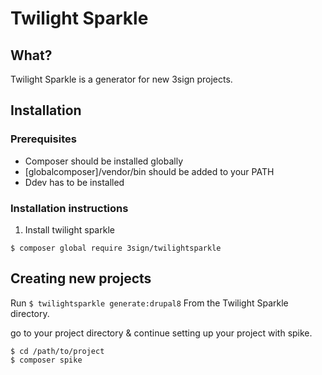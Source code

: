 # Twilight Sparkle

## What?

Twilight Sparkle is a generator for new 3sign projects.

## Installation

### Prerequisites

- Composer should be installed globally
- [globalcomposer]/vendor/bin should be added to your PATH
- Ddev has to be installed

### Installation instructions

1. Install twilight sparkle 

```$ composer global require 3sign/twilightsparkle```


## Creating new projects

Run ```$ twilightsparkle generate:drupal8``` From the Twilight Sparkle directory.

go to your project directory & continue setting up your project with spike.

``` 
$ cd /path/to/project
$ composer spike
```
